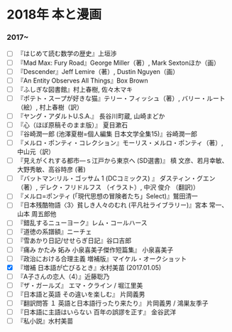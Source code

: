 #  2018年 本と漫画

### 2017~
- [ ] 『はじめて読む数学の歴史』上垣渉
- [ ] 『Mad Max: Fury Road』George Miller（著）, Mark Sextonほか（画）
- [ ] 『Descender』Jeff Lemire（著）, Dustin Nguyen（画）
- [ ] 『An Entity Observes All Things』Box Brown
- [ ] 『ふしぎな図書館』村上春樹, 佐々木マキ
- [ ] 『ポテト・スープが好きな猫』テリー・フィッシュ（著）, バリー・ルート（絵）, 村上春樹（訳）
- [ ] 『ヤング・アダルトU.S.A.』 長谷川町蔵, 山崎まどか
- [ ] 『心（ほぼ原稿そのまま版）』 夏目漱石
- [ ] 『谷崎潤一郎 (池澤夏樹=個人編集 日本文学全集15)』谷崎潤一郎
- [ ] 『メルロ・ポンティ・コレクション』モーリス・メルロ・ポンティ（著）, 中山元（訳）
- [ ] 『見えがくれする都市―ｓ江戸から東京へ (SD選書)』 槙 文彦、若月幸敏、大野秀敏、高谷時彦 (著)
- [ ] 『バットマン:リル・ゴッサム 1 (DCコミックス) 』 ダスティン・グエン （著）, デレク・フリドルフス （イラスト）, 中沢 俊介 （翻訳)）
- [ ] 『メルロ=ポンティ (「現代思想の冒険者たち」Select)』鷲田清一
- [ ] 『日本残酷物語〈3〉貧しき人々のむれ (平凡社ライブラリー)』宮本 常一、 山本 周五郎他
- [ ] 『錯乱するニューヨーク』レム・コールハース
- [ ] 『道徳の系譜額』ニーチェ
- [ ] 『雪あかり日記/せせらぎ日記』谷口吉郎
- [ ] 『痛み かたみ 妬み 小泉喜美子傑作短篇集』 小泉喜美子
- [ ] 『政治における合理主義 増補版』マイケル・オークショット
- [x] 『増補 日本語が亡びるとき』水村美苗 (2017.01.05)
- [ ] 『A子さんの恋人（4）』近藤聡乃
- [ ] 『ザ・ガールズ』 エマ・クライン / 堀江里美
- [ ] 『日本語と英語 その違いを楽しむ』 片岡義男
- [ ] 『翻訳問答 １ 英語と日本語行ったり来たり』 片岡義男 / 鴻巣友季子
- [ ] 『日本語に主語はいらない 百年の誤謬を正す』 金谷武洋
- [ ] 『私小説』水村美苗

